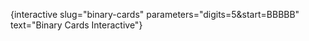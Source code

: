 {interactive slug="binary-cards" parameters="digits=5&start=BBBBB" text="Binary Cards Interactive"}
